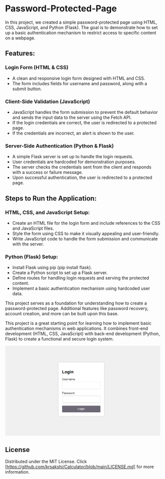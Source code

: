 # Password-Protected-Page
<p> In this project, we created a simple password-protected page using HTML, CSS, JavaScript, and Python (Flask). The goal is to demonstrate how to set up a basic authentication mechanism to restrict access to specific content on a webpage. </p> <h2>Features:</h2> <h3>Login Form (HTML & CSS)</h3> <ul> <li>A clean and responsive login form designed with HTML and CSS.</li> <li>The form includes fields for username and password, along with a submit button.</li> </ul> <h3>Client-Side Validation (JavaScript)</h3> <ul> <li>JavaScript handles the form submission to prevent the default behavior and sends the input data to the server using the Fetch API.</li> <li>If the login credentials are correct, the user is redirected to a protected page.</li> <li>If the credentials are incorrect, an alert is shown to the user.</li> </ul> <h3>Server-Side Authentication (Python & Flask)</h3> <ul> <li>A simple Flask server is set up to handle the login requests.</li> <li>User credentials are hardcoded for demonstration purposes.</li> <li>The server checks the credentials sent from the client and responds with a success or failure message.</li> <li>Upon successful authentication, the user is redirected to a protected page.</li> </ul> <h2>Steps to Run the Application:</h2> <h3>HTML, CSS, and JavaScript Setup:</h3> <ul> <li>Create an HTML file for the login form and include references to the CSS and JavaScript files.</li> <li>Style the form using CSS to make it visually appealing and user-friendly.</li> <li>Write JavaScript code to handle the form submission and communicate with the server.</li> </ul> <h3>Python (Flask) Setup:</h3> <ul> <li>Install Flask using pip (pip install flask).</li> <li>Create a Python script to set up a Flask server.</li> <li>Define routes for handling login requests and serving the protected content.</li> <li>Implement a basic authentication mechanism using hardcoded user data.</li> </ul><p> This project serves as a foundation for understanding how to create a password-protected page. Additional features like password recovery, account creation, and more can be built upon this base. </p> <p> This project is a great starting point for learning how to implement basic authentication mechanisms in web applications. It combines front-end development (HTML, CSS, JavaScript) with back-end development (Python, Flask) to create a functional and secure login system. </p>
<img src="Login Page.png" alt=" Image ">

<!-- LICENSE -->
## License

Distributed under the MIT License. Click [https://github.com/krsakshi/Calculator/blob/main/LICENSE.md] for more information.
